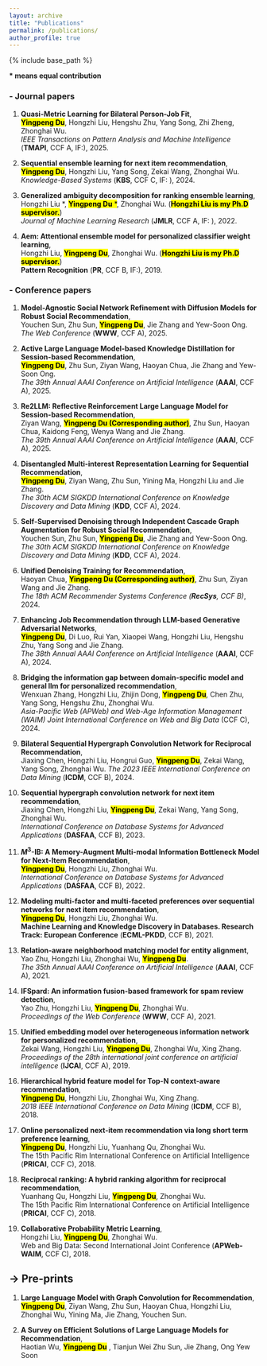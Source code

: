```yaml
---
layout: archive
title: "Publications"
permalink: /publications/
author_profile: true
---
```


{% include base_path %}

**$\ast$ means equal contribution**


### - Journal papers

1. **Quasi-Metric Learning for Bilateral Person-Job Fit**,  
**<mark>Yingpeng Du</mark>**, Hongzhi Liu, Hengshu Zhu, Yang Song, Zhi Zheng, Zhonghai Wu.   
*IEEE Transactions on Pattern Analysis and Machine Intelligence* (**TMAPI**, CCF A, IF:), 2025.

2. **Sequential ensemble learning for next item recommendation**,   
**<mark>Yingpeng Du</mark>**, Hongzhi Liu, Yang Song, Zekai Wang, Zhonghai Wu.
*Knowledge-Based Systems* (**KBS**, CCF C, IF: ), 2024.

3. **Generalized ambiguity decomposition for ranking ensemble learning**,   
Hongzhi Liu $\ast$, <mark>**Yingpeng Du** $\ast$</mark>, Zhonghai Wu. (<mark>**Hongzhi Liu is my Ph.D supervisor.**</mark>)   
*Journal of Machine Learning Research* (**JMLR**, CCF A, IF: ), 2022.

4. **Aem: Attentional ensemble model for personalized classifier weight learning**,   
Hongzhi Liu, **<mark>Yingpeng Du</mark>**, Zhonghai Wu. (<mark>**Hongzhi Liu is my Ph.D supervisor.**</mark>)   
**Pattern Recognition** (**PR**, CCF B, IF:), 2019.


### - Conference papers


1. **Model-Agnostic Social Network Refinement with Diffusion Models for Robust Social Recommendation**,   
Youchen Sun, Zhu Sun, **<mark>Yingpeng Du</mark>**, Jie Zhang and Yew-Soon Ong.   
*The Web Conference* (**WWW**, CCF A), 2025.

2. **Active Large Language Model-based Knowledge Distillation for Session-based Recommendation**,   
**<mark>Yingpeng Du</mark>**, Zhu Sun, Ziyan Wang, Haoyan Chua, Jie Zhang and Yew-Soon Ong.   
*The 39th Annual AAAI Conference on Artificial Intelligence* (**AAAI**, CCF A), 2025.

3. **Re2LLM: Reflective Reinforcement Large Language Model for Session-based Recommendation**,   
Ziyan Wang, **<mark> Yingpeng Du (Corresponding author)</mark>**, Zhu Sun, Haoyan Chua, Kaidong Feng, Wenya Wang and Jie Zhang.   
*The 39th Annual AAAI Conference on Artificial Intelligence* (**AAAI**, CCF A), 2025.

4. **Disentangled Multi-interest Representation Learning for Sequential Recommendation**,   
**<mark>Yingpeng Du</mark>**, Ziyan Wang, Zhu Sun, Yining Ma, Hongzhi Liu and Jie Zhang.   
*The 30th ACM SIGKDD International Conference on Knowledge Discovery and Data Mining* (**KDD**, CCF A), 2024.

5. **Self-Supervised Denoising through Independent Cascade Graph Augmentation for Robust Social Recommendation**,   
Youchen Sun, Zhu Sun, **<mark>Yingpeng Du</mark>**, Jie Zhang and Yew-Soon Ong.   
*The 30th ACM SIGKDD International Conference on Knowledge Discovery and Data Mining* (**KDD**, CCF A), 2024.

6. **Unified Denoising Training for Recommendation**,   
Haoyan Chua, **<mark> Yingpeng Du (Corresponding author)</mark>**, Zhu Sun, Ziyan Wang and Jie Zhang.   
*The 18th ACM Recommender Systems Conference (**RecSys**, CCF B)*, 2024.

7. **Enhancing Job Recommendation through LLM-based Generative Adversarial Networks**,   
**<mark>Yingpeng Du</mark>**, Di Luo, Rui Yan, Xiaopei Wang, Hongzhi Liu, Hengshu Zhu, Yang Song and Jie Zhang.   
*The 38th Annual AAAI Conference on Artificial Intelligence* (**AAAI**, CCF A), 2024.

8. **Bridging the information gap between domain-specific model and general llm for personalized recommendation**,   
Wenxuan Zhang, Hongzhi Liu, Zhijin Dong, **<mark>Yingpeng Du</mark>**, Chen Zhu, Yang Song, Hengshu Zhu, Zhonghai Wu.   
*Asia-Pacific Web (APWeb) and Web-Age Information Management (WAIM) Joint International Conference on Web and Big Data* (CCF C), 2024.

9. **Bilateral Sequential Hypergraph Convolution Network for Reciprocal Recommendation**,   
Jiaxing Chen, Hongzhi Liu, Hongrui Guo, **<mark>Yingpeng Du</mark>**, Zekai Wang, Yang Song, Zhonghai Wu.
*The 2023 IEEE International Conference on Data Mining* (**ICDM**, CCF B), 2024.

10. **Sequential hypergraph convolution network for next item recommendation**,   
Jiaxing Chen, Hongzhi Liu, **<mark>Yingpeng Du</mark>**, Zekai Wang, Yang Song, Zhonghai Wu.   
*International Conference on Database Systems for Advanced Applications* (**DASFAA**, CCF B), 2023.

11. **$M^3$-IB: A Memory-Augment Multi-modal Information Bottleneck Model for Next-Item Recommendation**,   
**<mark>Yingpeng Du</mark>**, Hongzhi Liu, Zhonghai Wu.   
*International Conference on Database Systems for Advanced Applications* (**DASFAA**, CCF B), 2022.

12. **Modeling multi-factor and multi-faceted preferences over sequential networks for next item recommendation**,   
**<mark>Yingpeng Du</mark>**, Hongzhi Liu, Zhonghai Wu.   
**Machine Learning and Knowledge Discovery in Databases. Research Track: European Conference** (**ECML-PKDD**, CCF B), 2021.

13. **Relation-aware neighborhood matching model for entity alignment**,   
Yao Zhu, Hongzhi Liu, Zhonghai Wu, **<mark>Yingpeng Du</mark>**.   
*The 35th Annual AAAI Conference on Artificial Intelligence* (**AAAI**, CCF A), 2021.

14. **IFSpard: An information fusion-based framework for spam review detection**,   
Yao Zhu, Hongzhi Liu, **<mark>Yingpeng Du</mark>**, Zhonghai Wu.   
*Proceedings of the Web Conference* (**WWW**, CCF A), 2021.

15. **Unified embedding model over heterogeneous information network for personalized recommendation**,   
Zekai Wang, Hongzhi Liu, **<mark>Yingpeng Du</mark>**, Zhonghai Wu, Xing Zhang.   
*Proceedings of the 28th international joint conference on artificial intelligence* (**IJCAI**, CCF A), 2019.

16. **Hierarchical hybrid feature model for Top-N context-aware recommendation**,   
**<mark>Yingpeng Du</mark>**, Hongzhi Liu, Zhonghai Wu, Xing Zhang.   
*2018 IEEE International Conference on Data Mining* (**ICDM**, CCF B), 2018.

17. **Online personalized next-item recommendation via long short term preference learning**,   
**<mark>Yingpeng Du</mark>**, Hongzhi Liu, Yuanhang Qu, Zhonghai Wu.   
The 15th Pacific Rim International Conference on Artificial Intelligence (**PRICAI**, CCF C), 2018.

18. **Reciprocal ranking: A hybrid ranking algorithm for reciprocal recommendation**,   
Yuanhang Qu, Hongzhi Liu, **<mark>Yingpeng Du</mark>**, Zhonghai Wu.   
The 15th Pacific Rim International Conference on Artificial Intelligence (**PRICAI**, CCF C), 2018.

19. **Collaborative Probability Metric Learning**,   
Hongzhi Liu, **<mark>Yingpeng Du</mark>**, Zhonghai Wu.   
Web and Big Data: Second International Joint Conference (**APWeb-WAIM**, CCF C), 2018.


-> Pre-prints
-----
1. **Large Language Model with Graph Convolution for Recommendation**,   
**<mark>Yingpeng Du</mark>**, Ziyan Wang, Zhu Sun, Haoyan Chua, Hongzhi Liu, Zhonghai Wu, Yining Ma, Jie Zhang, Youchen Sun.

2. **A Survey on Efficient Solutions of Large Language Models for Recommendation**,   
Haotian Wu, **<mark>Yingpeng Du</mark>** , Tianjun Wei Zhu Sun, Jie Zhang, Ong Yew Soon

